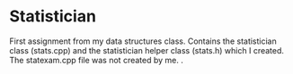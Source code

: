 # Statistician
First assignment from my data structures class. Contains the statistician class (stats.cpp) and the statistician helper class (stats.h) which I created. The statexam.cpp file was not created by me. . 
